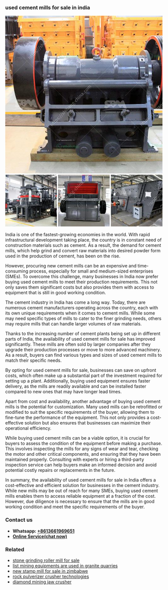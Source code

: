 <h3>used cement mills for sale in india</h3><img src='1703042616.jpg' alt=''><p>India is one of the fastest-growing economies in the world. With rapid infrastructural development taking place, the country is in constant need of construction materials such as cement. As a result, the demand for cement mills, which help grind and convert raw materials into desired powder form used in the production of cement, has been on the rise.</p><p>However, procuring new cement mills can be an expensive and time-consuming process, especially for small and medium-sized enterprises (SMEs). To overcome this challenge, many businesses in India now prefer buying used cement mills to meet their production requirements. This not only saves them significant costs but also provides them with access to equipment that is still in good working condition.</p><p>The cement industry in India has come a long way. Today, there are numerous cement manufacturers operating across the country, each with its own unique requirements when it comes to cement mills. While some may need specific types of mills to cater to the finer grinding needs, others may require mills that can handle larger volumes of raw materials.</p><p>Thanks to the increasing number of cement plants being set up in different parts of India, the availability of used cement mills for sale has improved significantly. These mills are often sold by larger companies after they upgrade their production processes or move to more advanced machinery. As a result, buyers can find various types and sizes of used cement mills to match their specific needs.</p><p>By opting for used cement mills for sale, businesses can save on upfront costs, which often make up a substantial part of the investment required for setting up a plant. Additionally, buying used equipment ensures faster delivery, as the mills are readily available and can be installed faster compared to new ones that may have longer lead times.</p><p>Apart from cost and availability, another advantage of buying used cement mills is the potential for customization. Many used mills can be retrofitted or modified to suit the specific requirements of the buyer, allowing them to fine-tune the performance of the equipment. This not only provides a cost-effective solution but also ensures that businesses can maximize their operational efficiency.</p><p>While buying used cement mills can be a viable option, it is crucial for buyers to assess the condition of the equipment before making a purchase. This involves inspecting the mills for any signs of wear and tear, checking the motor and other critical components, and ensuring that they have been maintained properly. Consulting with experts or hiring a third-party inspection service can help buyers make an informed decision and avoid potential costly repairs or replacements in the future.</p><p>In summary, the availability of used cement mills for sale in India offers a cost-effective and efficient solution for businesses in the cement industry. While new mills may be out of reach for many SMEs, buying used cement mills enables them to access reliable equipment at a fraction of the cost. However, due diligence is necessary to ensure that the mills are in good working condition and meet the specific requirements of the buyer.</p><h3>Contact us</h3><ul><li><strong>Whatsapp:&nbsp;<a href="https://wa.me/8613661969651">+8613661969651</a></strong></li><li><a href="https://swt.shibang-china.com/?git&amp;zhl&amp;used cement mills for sale in india"><strong>Online Service(chat now)</strong></a></li></ul><h3>Related</h3><ul><li><a href='stone grinding roller mill for sale.md'>stone grinding roller mill for sale</a></li><li><a href='list mining equipments are used in granite quarries.md'>list mining equipments are used in granite quarries</a></li><li><a href='new stamp mill for sale in zimbabwe.md'>new stamp mill for sale in zimbabwe</a></li><li><a href='rock pulverizer crusher technologies.md'>rock pulverizer crusher technologies</a></li><li><a href='diamond mining jaw crusher.md'>diamond mining jaw crusher</a></li></ul>